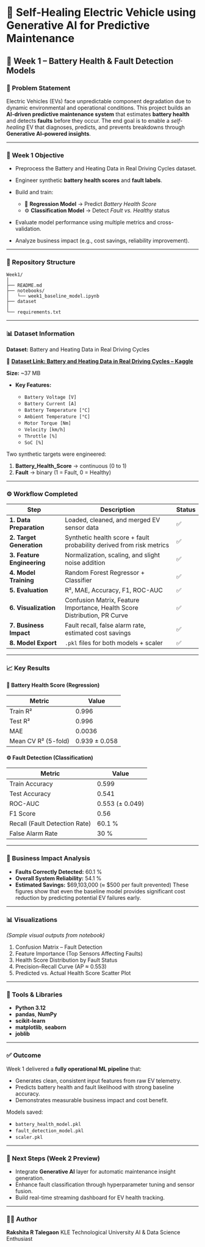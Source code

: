 # 🔋 Self-Healing Electric Vehicle using Generative AI for Predictive Maintenance

## 📅 Week 1 – Battery Health & Fault Detection Models

### 🧠 Problem Statement

Electric Vehicles (EVs) face unpredictable component degradation due to dynamic environmental and operational conditions.
This project builds an **AI-driven predictive maintenance system** that estimates **battery health** and detects **faults** before they occur.
The end goal is to enable a *self-healing* EV that diagnoses, predicts, and prevents breakdowns through **Generative AI–powered insights**.

---

### 🎯 Week 1 Objective

* Preprocess the Battery and Heating Data in Real Driving Cycles dataset.
* Engineer synthetic **battery health scores** and **fault labels**.
* Build and train:

  * 🧩 **Regression Model** → Predict *Battery Health Score*
  * ⚙️ **Classification Model** → Detect *Fault vs. Healthy* status
* Evaluate model performance using multiple metrics and cross-validation.
* Analyze business impact (e.g., cost savings, reliability improvement).

---

### 📁 Repository Structure

```
Week1/
│
├── README.md
├── notebooks/
│   └── week1_baseline_model.ipynb
├── dataset
│   
└── requirements.txt
```

---

### 📊 Dataset Information

**Dataset:** Battery and Heating Data in Real Driving Cycles  

🔗 **[Dataset Link: Battery and Heating Data in Real Driving Cycles – Kaggle](https://www.kaggle.com/datasets/atechnohazard/battery-and-heating-data-in-real-driving-cycles)** 

**Size:** ~37 MB  

* **Key Features:**

  * `Battery Voltage [V]`
  * `Battery Current [A]`
  * `Battery Temperature [°C]`
  * `Ambient Temperature [°C]`
  * `Motor Torque [Nm]`
  * `Velocity [km/h]`
  * `Throttle [%]`
  * `SoC [%]`

Two synthetic targets were engineered:

1. **Battery_Health_Score** → continuous (0 to 1)
2. **Fault** → binary (1 = Fault, 0 = Healthy)

---

### ⚙️ Workflow Completed

| Step                       | Description                                                               | Status |
| -------------------------- | ------------------------------------------------------------------------- | ------ |
| **1. Data Preparation**    | Loaded, cleaned, and merged EV sensor data                                | ✅      |
| **2. Target Generation**   | Synthetic health score + fault probability derived from risk metrics      | ✅      |
| **3. Feature Engineering** | Normalization, scaling, and slight noise addition                         | ✅      |
| **4. Model Training**      | Random Forest Regressor + Classifier                                      | ✅      |
| **5. Evaluation**          | R², MAE, Accuracy, F1, ROC-AUC                                            | ✅      |
| **6. Visualization**       | Confusion Matrix, Feature Importance, Health Score Distribution, PR Curve | ✅      |
| **7. Business Impact**     | Fault recall, false alarm rate, estimated cost savings                    | ✅      |
| **8. Model Export**        | `.pkl` files for both models + scaler                                     | ✅      |

---

### 📈 Key Results

#### 🔋 Battery Health Score (Regression)

| Metric              | Value         |
| ------------------- | ------------- |
| Train R²            | 0.996         |
| Test R²             | 0.996         |
| MAE                 | 0.0036        |
| Mean CV R² (5-fold) | 0.939 ± 0.058 |

#### ⚙️ Fault Detection (Classification)

| Metric                        | Value           |
| ----------------------------- | --------------- |
| Train Accuracy                | 0.599           |
| Test Accuracy                 | 0.541           |
| ROC-AUC                       | 0.553 (± 0.049) |
| F1 Score                      | 0.56            |
| Recall (Fault Detection Rate) | 60.1 %          |
| False Alarm Rate              | 30 %            |

---

### 💼 Business Impact Analysis

* **Faults Correctly Detected:** 60.1 %
* **Overall System Reliability:** 54.1 %
* **Estimated Savings:** $69,103,000 (≈ $500 per fault prevented)
  These figures show that even the baseline model provides significant cost reduction by predicting potential EV failures early.

---

### 📊 Visualizations

*(Sample visual outputs from notebook)*

1. Confusion Matrix – Fault Detection
2. Feature Importance (Top Sensors Affecting Faults)
3. Health Score Distribution by Fault Status
4. Precision–Recall Curve (AP ≈ 0.553)
5. Predicted vs. Actual Health Score Scatter Plot

---

### 🧩 Tools & Libraries

* **Python 3.12**
* **pandas**, **NumPy**
* **scikit-learn**
* **matplotlib**, **seaborn**
* **joblib**

---

### ✅ Outcome

Week 1 delivered a **fully operational ML pipeline** that:

* Generates clean, consistent input features from raw EV telemetry.
* Predicts battery health and fault likelihood with strong baseline accuracy.
* Demonstrates measurable business impact and cost benefit.

Models saved:

* `battery_health_model.pkl`
* `fault_detection_model.pkl`
* `scaler.pkl`

---

### 🚀 Next Steps (Week 2 Preview)

* Integrate **Generative AI** layer for automatic maintenance insight generation.
* Enhance fault classification through hyperparameter tuning and sensor fusion.
* Build real-time streaming dashboard for EV health tracking.

---

### 👩‍💻 Author

**Rakshita R Talegaon**
KLE Technological University
AI & Data Science Enthusiast

